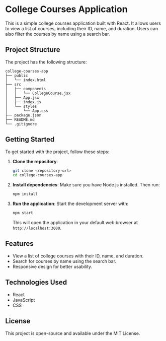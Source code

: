 # College Courses Application

This is a simple college courses application built with React. It allows users to view a list of courses, including their ID, name, and duration. Users can also filter the courses by name using a search bar.

## Project Structure

The project has the following structure:

```
college-courses-app
├── public
│   └── index.html
├── src
│   ├── components
│   │   └── CollegeCourse.jsx
│   ├── App.jsx
│   ├── index.js
│   └── styles
│       └── App.css
├── package.json
├── README.md
└── .gitignore
```

## Getting Started

To get started with the project, follow these steps:

1. **Clone the repository**:
   ```bash
   git clone <repository-url>
   cd college-courses-app
   ```

2. **Install dependencies**:
   Make sure you have Node.js installed. Then run:
   ```bash
   npm install
   ```

3. **Run the application**:
   Start the development server with:
   ```bash
   npm start
   ```
   This will open the application in your default web browser at `http://localhost:3000`.

## Features

- View a list of college courses with their ID, name, and duration.
- Search for courses by name using the search bar.
- Responsive design for better usability.

## Technologies Used

- React
- JavaScript
- CSS

## License

This project is open-source and available under the MIT License.